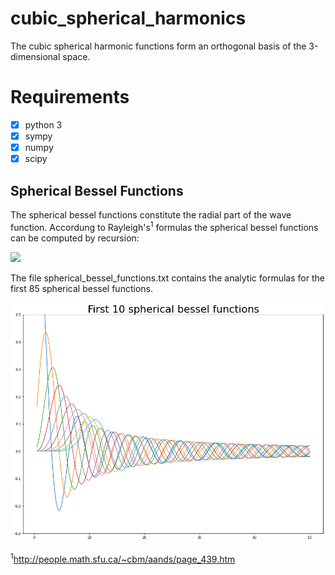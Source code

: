 # cubic_spherical_harmonics
The cubic spherical harmonic functions form an orthogonal basis of the 3-dimensional space.

# Requirements
- [x] python 3
- [x] sympy
- [x] numpy
- [x] scipy

## Spherical Bessel Functions
The spherical bessel functions constitute the radial part of the wave function.
Accordung to Rayleigh's<sup>1</sup> formulas the spherical bessel functions can be computed by recursion:

<img src="https://latex.codecogs.com/gif.latex?j_n(z)=(-\frac{1}{z}\frac{d}{dz})^n\frac{sin(z)}{z}" /> 

The file spherical_bessel_functions.txt contains the analytic formulas for the first 85 spherical bessel functions. 
<p align="center">
<img src="https://github.com/janek-gross/cubic_spherical_harmonics/blob/master/spherical_bessel_functions.png?raw=true" width="800"  />
</p>

<sup>1</sup>http://people.math.sfu.ca/~cbm/aands/page_439.htm
